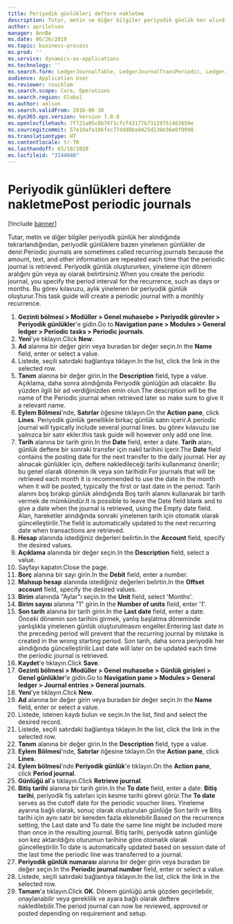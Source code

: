 ```yaml
---
title: Periyodik günlükleri deftere nakletme
description: Tutar, metin ve diğer bilgiler periyodik günlük her alındığında tekrarlandığından, periyodik günlüklere bazen yinelenen günlükler de denir.
author: aprilolson
manager: AnnBe
ms.date: 06/26/2019
ms.topic: business-process
ms.prod: ''
ms.service: dynamics-ax-applications
ms.technology: ''
ms.search.form: LedgerJournalTable, LedgerJournalTransPeriodic, LedgerJournalTransDaily
audience: Application User
ms.reviewer: roschlom
ms.search.scope: Core, Operations
ms.search.region: Global
ms.author: aolson
ms.search.validFrom: 2016-06-30
ms.dyn365.ops.version: Version 7.0.0
ms.openlocfilehash: 7f721a05c8b74f1cfcf43177b73129751483650e
ms.sourcegitcommit: 57e1dafa186fec77ddd8ba9425d238e36e0f0998
ms.translationtype: HT
ms.contentlocale: tr-TR
ms.lasthandoff: 03/18/2020
ms.locfileid: "3144948"
---
```

# <a name="post-periodic-journals"></a><span data-ttu-id="e4cb9-103">Periyodik günlükleri deftere nakletme</span><span class="sxs-lookup"><span data-stu-id="e4cb9-103">Post periodic journals</span></span>

[!include [banner](../../includes/banner.md)]

<span data-ttu-id="e4cb9-104">Tutar, metin ve diğer bilgiler periyodik günlük her alındığında tekrarlandığından, periyodik günlüklere bazen yinelenen günlükler de denir.</span><span class="sxs-lookup"><span data-stu-id="e4cb9-104">Periodic journals are sometimes called recurring journals because the amount, text, and other information are repeated each time that the periodic journal is retrieved.</span></span> <span data-ttu-id="e4cb9-105">Periyodik günlük oluştururken, yineleme için dönem aralığını gün veya ay olarak belirtirsiniz.</span><span class="sxs-lookup"><span data-stu-id="e4cb9-105">When you create the periodic journal, you specify the period interval for the recurrence, such as days or months.</span></span> <span data-ttu-id="e4cb9-106">Bu görev kılavuzu, aylık yinelenen bir periyodik günlük oluşturur.</span><span class="sxs-lookup"><span data-stu-id="e4cb9-106">This task guide will create a periodic journal with a monthly recurrence.</span></span>

1. <span data-ttu-id="e4cb9-107">**Gezinti bölmesi > Modüller > Genel muhasebe > Periyodik görevler > Periyodik günlükler**'e gidin.</span><span class="sxs-lookup"><span data-stu-id="e4cb9-107">Go to **Navigation pane > Modules > General ledger > Periodic tasks > Periodic journals**.</span></span>
2. <span data-ttu-id="e4cb9-108">**Yeni**'ye tıklayın.</span><span class="sxs-lookup"><span data-stu-id="e4cb9-108">Click **New**.</span></span>
3. <span data-ttu-id="e4cb9-109">**Ad** alanına bir değer girin veya buradan bir değer seçin.</span><span class="sxs-lookup"><span data-stu-id="e4cb9-109">In the **Name** field, enter or select a value.</span></span>
4. <span data-ttu-id="e4cb9-110">Listede, seçili satırdaki bağlantıya tıklayın.</span><span class="sxs-lookup"><span data-stu-id="e4cb9-110">In the list, click the link in the selected row.</span></span>
5. <span data-ttu-id="e4cb9-111">**Tanım** alanına bir değer girin.</span><span class="sxs-lookup"><span data-stu-id="e4cb9-111">In the **Description** field, type a value.</span></span> <span data-ttu-id="e4cb9-112">Açıklama, daha sonra alındığında Periyodik günlüğün adı olacaktır. Bu yüzden ilgili bir ad verdiğinizden emin olun.</span><span class="sxs-lookup"><span data-stu-id="e4cb9-112">The description will be the name of the Periodic journal when retrieved later so make sure to give it a relevant name.</span></span>
6. <span data-ttu-id="e4cb9-113">**Eylem Bölmesi**'nde, **Satırlar** öğesine tıklayın.</span><span class="sxs-lookup"><span data-stu-id="e4cb9-113">On the **Action pane**, click **Lines**.</span></span> <span data-ttu-id="e4cb9-114">Periyodik günlük genellikle birkaç günlük satırı içerir.</span><span class="sxs-lookup"><span data-stu-id="e4cb9-114">A periodic journal will typically include several journal lines.</span></span> <span data-ttu-id="e4cb9-115">bu görev kılavuzu ise yalnızca bir satır ekler.</span><span class="sxs-lookup"><span data-stu-id="e4cb9-115">this task guide will however only add one line.</span></span>
7. <span data-ttu-id="e4cb9-116">**Tarih** alanına bir tarih girin.</span><span class="sxs-lookup"><span data-stu-id="e4cb9-116">In the **Date** field, enter a date.</span></span> <span data-ttu-id="e4cb9-117">**Tarih** alanı, günlük deftere bir sonraki transfer için nakil tarihini içerir.</span><span class="sxs-lookup"><span data-stu-id="e4cb9-117">The **Date** field contains the posting date for the next transfer to the daily journal.</span></span> <span data-ttu-id="e4cb9-118">Her ay alınacak günlükler için, deftere nakledileceği tarihi kullanmanız önerilir; bu genel olarak dönemin ilk veya son tarihidir.</span><span class="sxs-lookup"><span data-stu-id="e4cb9-118">For journals that will be retrieved each month it is recommended to use the date in the month when it will be posted, typically the first or last date in the period.</span></span> <span data-ttu-id="e4cb9-119">Tarih alanını boş bırakıp günlük alındığında Boş tarih alanını kullanarak bir tarih vermek de mümkündür.</span><span class="sxs-lookup"><span data-stu-id="e4cb9-119">It is possible to leave the Date field blank and to give a date when the journal is retrieved, using the Empty date field.</span></span> <span data-ttu-id="e4cb9-120">Alan, hareketler alındığında sonraki yinelenen tarih için otomatik olarak güncelleştirilir.</span><span class="sxs-lookup"><span data-stu-id="e4cb9-120">The field is automatically updated to the next recurring date when transactions are retrieved.</span></span> 
8. <span data-ttu-id="e4cb9-121">**Hesap** alanında istediğiniz değerleri belirtin.</span><span class="sxs-lookup"><span data-stu-id="e4cb9-121">In the **Account** field, specify the desired values.</span></span>
9. <span data-ttu-id="e4cb9-122">**Açıklama** alanında bir değer seçin.</span><span class="sxs-lookup"><span data-stu-id="e4cb9-122">In the **Description** field, select a value.</span></span>
10. <span data-ttu-id="e4cb9-123">Sayfayı kapatın.</span><span class="sxs-lookup"><span data-stu-id="e4cb9-123">Close the page.</span></span>
11. <span data-ttu-id="e4cb9-124">**Borç** alanına bir sayı girin.</span><span class="sxs-lookup"><span data-stu-id="e4cb9-124">In the **Debit** field, enter a number.</span></span>
12. <span data-ttu-id="e4cb9-125">**Mahsup hesap** alanında istediğiniz değerleri belirtin.</span><span class="sxs-lookup"><span data-stu-id="e4cb9-125">In the **Offset account** field, specify the desired values.</span></span>
13. <span data-ttu-id="e4cb9-126">**Birim** alanında "Aylar"ı seçin.</span><span class="sxs-lookup"><span data-stu-id="e4cb9-126">In the **Unit** field, select 'Months'.</span></span>
14. <span data-ttu-id="e4cb9-127">**Birim sayısı** alanına "1" girin.</span><span class="sxs-lookup"><span data-stu-id="e4cb9-127">In the **Number of units** field, enter '1'.</span></span>
15. <span data-ttu-id="e4cb9-128">**Son tarih** alanına bir tarih girin.</span><span class="sxs-lookup"><span data-stu-id="e4cb9-128">In the **Last date** field, enter a date.</span></span> <span data-ttu-id="e4cb9-129">Önceki dönemin son tarihini girmek, yanlış başlatma döneminde yanlışlıkla yinelenen günlük oluşturulmasını engeller.</span><span class="sxs-lookup"><span data-stu-id="e4cb9-129">Entering last date in the preceding period will prevent that the recurring journal by mistake is created in the wrong starting period.</span></span> <span data-ttu-id="e4cb9-130">Son tarih, daha sonra periyodik her alındığında güncelleştirilir.</span><span class="sxs-lookup"><span data-stu-id="e4cb9-130">Last date will later on be updated each time the periodic journal is retrieved.</span></span> 
16. <span data-ttu-id="e4cb9-131">**Kaydet**'e tıklayın.</span><span class="sxs-lookup"><span data-stu-id="e4cb9-131">Click **Save**.</span></span>
17. <span data-ttu-id="e4cb9-132">**Gezinti bölmesi > Modüller > Genel muhasebe > Günlük girişleri > Genel günlükler**'e gidin.</span><span class="sxs-lookup"><span data-stu-id="e4cb9-132">Go to **Navigation pane > Modules > General ledger > Journal entries > General journals**.</span></span>
18. <span data-ttu-id="e4cb9-133">**Yeni**'ye tıklayın.</span><span class="sxs-lookup"><span data-stu-id="e4cb9-133">Click **New**.</span></span>
19. <span data-ttu-id="e4cb9-134">**Ad** alanına bir değer girin veya buradan bir değer seçin.</span><span class="sxs-lookup"><span data-stu-id="e4cb9-134">In the **Name** field, enter or select a value.</span></span>
20. <span data-ttu-id="e4cb9-135">Listede, istenen kaydı bulun ve seçin.</span><span class="sxs-lookup"><span data-stu-id="e4cb9-135">In the list, find and select the desired record.</span></span>
21. <span data-ttu-id="e4cb9-136">Listede, seçili satırdaki bağlantıya tıklayın.</span><span class="sxs-lookup"><span data-stu-id="e4cb9-136">In the list, click the link in the selected row.</span></span>
22. <span data-ttu-id="e4cb9-137">**Tanım** alanına bir değer girin.</span><span class="sxs-lookup"><span data-stu-id="e4cb9-137">In the **Description** field, type a value.</span></span>
23. <span data-ttu-id="e4cb9-138">**Eylem Bölmesi**'nde, **Satırlar** öğesine tıklayın.</span><span class="sxs-lookup"><span data-stu-id="e4cb9-138">On the **Action pane**, click **Lines**.</span></span>
24. <span data-ttu-id="e4cb9-139">**Eylem bölmesi**'nde **Periyodik günlük**'e tıklayın.</span><span class="sxs-lookup"><span data-stu-id="e4cb9-139">On the **Action pane**, click **Period journal**.</span></span>
25. <span data-ttu-id="e4cb9-140">**Günlüğü al**'a tıklayın.</span><span class="sxs-lookup"><span data-stu-id="e4cb9-140">Click **Retrieve journal**.</span></span>
26. <span data-ttu-id="e4cb9-141">**Bitiş tarihi** alanına bir tarih girin.</span><span class="sxs-lookup"><span data-stu-id="e4cb9-141">In the **To date** field, enter a date.</span></span> <span data-ttu-id="e4cb9-142">**Bitiş tarihi**, periyodik fiş satırları için kesme tarihi görevi görür.</span><span class="sxs-lookup"><span data-stu-id="e4cb9-142">The **To date** serves as the cutoff date for the periodic voucher lines.</span></span> <span data-ttu-id="e4cb9-143">Yineleme ayarına bağlı olarak, sonuç olarak oluşturulan günlüğe Son tarih ve Bitiş tarihi için aynı satır bir kereden fazla eklenebilir.</span><span class="sxs-lookup"><span data-stu-id="e4cb9-143">Based on the recurrence setting, the Last date and To date the same line might be included more than once in the resulting journal.</span></span> <span data-ttu-id="e4cb9-144">Bitiş tarihi, periyodik satırın günlüğe son kez aktarıldığını oturumun tarihine göre otomatik olarak güncelleştirilir.</span><span class="sxs-lookup"><span data-stu-id="e4cb9-144">To date is automatically updated based on  session date of the last time the periodic line was transferred to a journal.</span></span> 
27. <span data-ttu-id="e4cb9-145">**Periyodik günlük numarası** alanına bir değer girin veya buradan bir değer seçin.</span><span class="sxs-lookup"><span data-stu-id="e4cb9-145">In the **Periodic journal number** field, enter or select a value.</span></span>
28. <span data-ttu-id="e4cb9-146">Listede, seçili satırdaki bağlantıya tıklayın.</span><span class="sxs-lookup"><span data-stu-id="e4cb9-146">In the list, click the link in the selected row.</span></span>
29. <span data-ttu-id="e4cb9-147">**Tamam**'a tıklayın.</span><span class="sxs-lookup"><span data-stu-id="e4cb9-147">Click **OK**.</span></span> <span data-ttu-id="e4cb9-148">Dönem günlüğü artık gözden geçirilebilir, onaylanabilir veya gereklilik ve ayara bağlı olarak deftere nakledilebilir.</span><span class="sxs-lookup"><span data-stu-id="e4cb9-148">The period journal can now be reviewed, approved or posted depending on requirement and setup.</span></span>   
